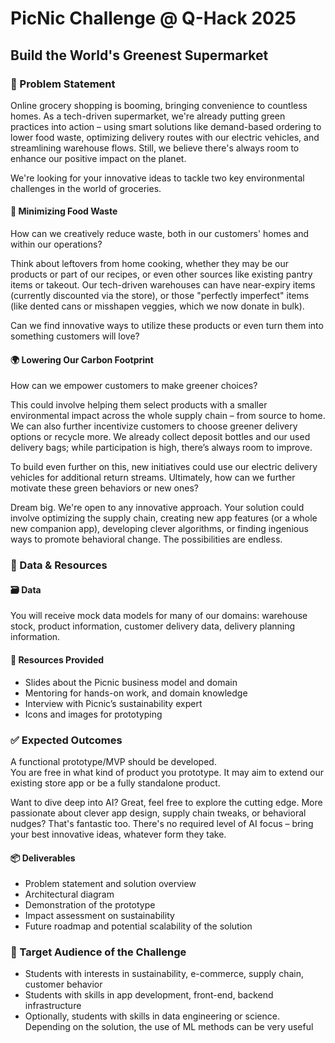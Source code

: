 # PicNic Challenge @ Q-Hack 2025

## Build the World's Greenest Supermarket

### 📄 Problem Statement

Online grocery shopping is booming, bringing convenience to countless homes. As a tech-driven supermarket, we're already putting green practices into action – using smart solutions like demand-based ordering to lower food waste, optimizing delivery routes with our electric vehicles, and streamlining warehouse flows. Still, we believe there's always room to enhance our positive impact on the planet.

We're looking for your innovative ideas to tackle two key environmental challenges in the world of groceries.

#### 🥕 Minimizing Food Waste

How can we creatively reduce waste, both in our customers' homes and within our operations?

Think about leftovers from home cooking, whether they may be our products or part of our recipes, or even other sources like existing pantry items or takeout. Our tech-driven warehouses can have near-expiry items (currently discounted via the store), or those "perfectly imperfect" items (like dented cans or misshapen veggies, which we now donate in bulk).

Can we find innovative ways to utilize these products or even turn them into something customers will love?

#### 🌍 Lowering Our Carbon Footprint

How can we empower customers to make greener choices?

This could involve helping them select products with a smaller environmental impact across the whole supply chain – from source to home. We can also further incentivize customers to choose greener delivery options or recycle more. We already collect deposit bottles and our used delivery bags; while participation is high, there’s always room to improve.

To build even further on this, new initiatives could use our electric delivery vehicles for additional return streams. Ultimately, how can we further motivate these green behaviors or new ones?

Dream big. We're open to any innovative approach. Your solution could involve optimizing the supply chain, creating new app features (or a whole new companion app), developing clever algorithms, or finding ingenious ways to promote behavioral change. The possibilities are endless.

### 🧾 Data & Resources

#### 🗃️ Data

You will receive mock data models for many of our domains: warehouse stock, product information, customer delivery data, delivery planning information.

#### 🧰 Resources Provided

- Slides about the Picnic business model and domain  
- Mentoring for hands-on work, and domain knowledge  
- Interview with Picnic’s sustainability expert  
- Icons and images for prototyping  

### ✅ Expected Outcomes

A functional prototype/MVP should be developed.  
You are free in what kind of product you prototype. It may aim to extend our existing store app or be a fully standalone product.

Want to dive deep into AI? Great, feel free to explore the cutting edge. More passionate about clever app design, supply chain tweaks, or behavioral nudges? That's fantastic too. There's no required level of AI focus – bring your best innovative ideas, whatever form they take.

#### 📦 Deliverables

- Problem statement and solution overview  
- Architectural diagram  
- Demonstration of the prototype  
- Impact assessment on sustainability  
- Future roadmap and potential scalability of the solution  

### 🎯 Target Audience of the Challenge

- Students with interests in sustainability, e-commerce, supply chain, customer behavior  
- Students with skills in app development, front-end, backend infrastructure  
- Optionally, students with skills in data engineering or science. Depending on the solution, the use of ML methods can be very useful  
